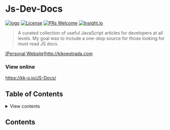 # Js-Dev-Docs

<a href="https://github.com/kk-o/CSS-Snippets" target="_blank">![logo](https://i.imgur.com/gUZvl5w.png)</a>
[![License](https://img.shields.io/badge/license-CC0--1.0-blue.svg)](https://github.com/kk-o/CSS-Snippets/LICENSE) [![PRs Welcome](https://img.shields.io/badge/PRs-welcome-brightgreen.svg)](http://makeapullrequest.com) [![Insight.io](https://img.shields.io/badge/insight.io-Ready-brightgreen.svg)](https://insight.io/github.com/kk-o/CSS-Snippets/tree/master/?source=0)

> A curated collection of useful JavaScript articles for developers at all levels. My goal was to include a one-stop source for those looking for must read JS docs.

<a href=“https://kikoestrada.com” target=“_blank”>[Personal Website]http://kikoestrada.com</a>

### View online

https://kk-o.io/JS-Docs/

## Table of Contents

<details>
  <summary>View contents</summary>

- [`Placeholder`](#first)

</details>

## Contents
